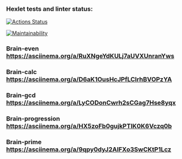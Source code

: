 ### Hexlet tests and linter status:
[![Actions Status](https://github.com/myakse/frontend-project-44/workflows/hexlet-check/badge.svg)](https://github.com/myakse/frontend-project-44/actions)


[![Maintainability](https://api.codeclimate.com/v1/badges/a7e58a59c4fc10a3a6f0/maintainability)](https://codeclimate.com/github/myakse/frontend-project-44/maintainability)



### Brain-even  https://asciinema.org/a/RuXNgeYdKULj7aUVXUnranYws

### Brain-calc  https://asciinema.org/a/D6aK1OusHcJPfLCIrhBVOPzYA

### Brain-gcd https://asciinema.org/a/LyCODonCwrh2sCGag7Hse8yqx

### Brain-progression https://asciinema.org/a/HX5zoFb0gujkPTIK0K6Vczq0b

### Brain-prime https://asciinema.org/a/9qpy0dyJ2AIFXo3SwCKtP1Lcz